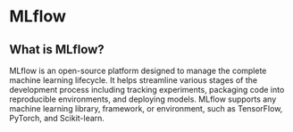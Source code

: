 # MLflow

## What is MLflow?

MLflow is an open-source platform designed to manage the complete machine learning lifecycle. It helps streamline various stages of the development process including tracking experiments, packaging code into reproducible environments, and deploying models. MLflow supports any machine learning library, framework, or environment, such as TensorFlow, PyTorch, and Scikit-learn.
